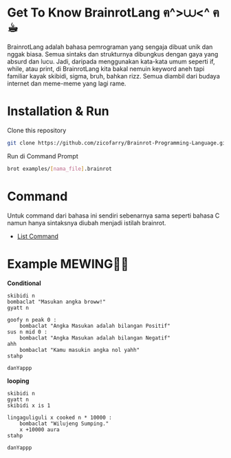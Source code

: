 # Get To Know BrainrotLang ฅ^>⩊<^ ฅ ☕︎
BrainrotLang adalah bahasa pemrograman yang sengaja dibuat unik dan nggak biasa. Semua sintaks dan strukturnya dibungkus dengan gaya yang absurd dan lucu. Jadi, daripada menggunakan kata-kata umum seperti if, while, atau print, di BrainrotLang kita bakal nemuin keyword aneh tapi familiar kayak skibidi, sigma, bruh, bahkan rizz. Semua diambil dari budaya internet dan meme-meme yang lagi rame.

# Installation & Run 
Clone this repository
```bash
git clone https://github.com/zicofarry/Brainrot-Programming-Language.git
```

Run di Command Prompt
```bash
brot examples/[nama_file].brainrot
```

# Command
Untuk command dari bahasa ini sendiri sebenarnya sama seperti bahasa C namun hanya sintaksnya diubah menjadi istilah brainrot.
- [List Command](COMMAND.md)

# Example MEWING🤫🧏 
**Conditional**
```
skibidi n
bombaclat "Masukan angka broww!"
gyatt n

goofy n peak 0 :
    bombaclat "Angka Masukan adalah bilangan Positif"
sus n mid 0 :
    bombaclat "Angka Masukan adalah bilangan Negatif"
ahh
    bombaclat "Kamu masukin angka nol yahh"
stahp

danYappp
```

**looping**
```
skibidi n
gyatt n
skibidi x is 1

lingaguliguli x cooked n * 10000 :
    bombaclat "Wilujeng Sumping."
    x +10000 aura
stahp

danYappp
```
